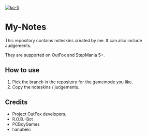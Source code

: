 [![ko-fi](https://ko-fi.com/img/githubbutton_sm.svg)](https://ko-fi.com/W7W32691S)

# My-Notes

This repository contains noteskins created by me.
It can also include Judgements.

They are supported on OutFox and StepMania 5+.

## How to use

1. Pick the branch in the repository for the gamemode you like.
2. Copy the noteskins / judgements.

## Credits

- Project OutFox developers.
- R.O.B.-Bot
- PCBoyGames
- hanubeki
